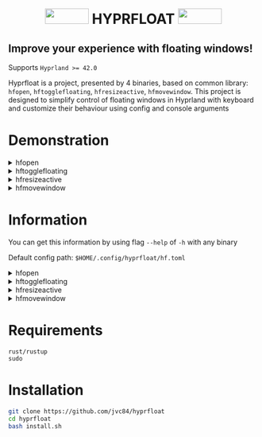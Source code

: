 <div align="center">
  <h1> 
    <img src="https://cyber.dabamos.de/88x31/blink-0.gif" width="88" height="31"/>   
    HYPRFLOAT    
    <img src="https://cyber.dabamos.de/88x31/blink-0.gif" width="88" height="31"/> 
  </h1>
</div>
  
<h2> Improve your experience with floating windows! </h2>

Supports `Hyprland >= 42.0`

Hyprfloat is a project, presented by 4 binaries, based on common library: `hfopen`, `hftogglefloating`, `hfresizeactive`, `hfmovewindow`. 
This project is designed to simplify control of floating windows in Hyprland with keyboard and customize their behaviour using config and console arguments

# Demonstration 


<details> 
  <summary>hfopen</summary>

# hfopen



https://github.com/user-attachments/assets/df9a8e61-21b2-4da5-9ee4-b65b056d487f



## `hyprland.conf`:
```
bind = Super Shift, Return, exec, hfopen -o -s 600x450 -p cursor kitty
bind = Super Shift, R, exec, hfopen -o -s 700x650 -p center "kitty ranger"
bind = Super Shift, F, exec, hfopen -d -p cursor firefox
```
</details>

<details> 
  <summary>hftogglefloating</summary>
  
# hftogglefloating



https://github.com/user-attachments/assets/ee18e752-b0b0-4248-b1af-e6c0b4ae8098



## `hyprland.conf`:
```
bind = Super Shift, Space, exec, hftogglefloating -p center
bind = Super, Space, exec, hftogglefloating -d -p cursor
```
</details>

<details> 
  <summary>hfresizeactive</summary>
  
# hfresizeactive



https://github.com/user-attachments/assets/554d927b-b9d3-4c7a-bb47-773bae5ae722



## `hyprland.conf`:
```
bind = Super Alt, Left , exec, hfresizeactive  -100   0    
bind = Super Alt, Down , exec, hfresizeactive   0     100     
bind = Super Alt, Up   , exec, hfresizeactive   0    -100    
bind = Super Alt, Right, exec, hfresizeactive   100   0     

```
</details>

<details> 
  <summary>hfmovewindow</summary>
  
# hfmovewindow



https://github.com/user-attachments/assets/aa839f2b-d0c5-4156-97d8-ae394889c62e



## `hyprland.conf`:
```
bind = Super Shift, Left , exec, hfmovewindow l    
bind = Super Shift, Down , exec, hfmovewindow d   
bind = Super Shift, Up   , exec, hfmovewindow u   
bind = Super Shift, Right, exec, hfmovewindow r   
```
```
bind = Super Shift, X, exec, hfmovewindow -p center
bind = Super Shift, C, exec, hfmovewindow -p cursor
bind = Super Shift, Z, exec, hfmovewindow -p far 
```
</details>

# Information

You can get this information by using flag `--help` of `-h` with any binary

Default config path: `$HOME/.config/hyprfloat/hf.toml`


<details> 
  <summary>hfopen</summary>

  USAGE:    `hfopen [ARGUMENTS] "EXECUTABLE"`

ARGUMENTS:
```
    -t, --tiled                 - open window tiled
    -o, --origin-size           - let program open window with specific size and then resize it.
        Recommended when size is predefined via config or console arguments
    -d, --default-size          - resize window according to config parameter `default_size`
    -c, --config PATH           - define PATH for config
    -s, --size SIZE_XxSIZE_Y    - set window size by x axis to SIZE_X, by y axis to SIZE_Y
    -m, --move POS_XxPOS_Y      - set window open position by x axis to POS_X, by y axis to POS_Y
    -p, --position PARAMETER    - open window according to PARAMETER
        PARAMETERS:
            l, left              to the left center position
            r, right             to the right center position
            t, top               to the top center position
            b, bottom            to the bottom center position
            tl, top-left         to the top-left corner
            tr, top-right        to the top-right corner
            bl, bottom-left      to the bottom-left corner
            br, bottom-right     to the bottom-right corner
            cursor               to the cursor position
            center               to the center
            close                to the closest corner from cursor
            far                  to the farthest corner from cursor
            opposite             to the mirror of cursor position
            random               to the random position on screen
```
  
</details>



<details> 
  <summary>hftogglefloating</summary>

  USAGE:    `hftogglefloating [ARGUMENTS]`

ARGUMENTS:
```
    -d, --default-size          - resize window according to config parameter `default_size`
    -c, --config PATH           - define PATH for config
    -s, --size SIZE_XxSIZE_Y    - set window size by x axis to SIZE_X, by y axis to SIZE_Y
    -m, --move POS_XxPOS_Y      - set window move position by x axis to POS_X, by y axis to POS_Y
    -p, --position PARAMETER    - move window according to PARAMETER
        PARAMETERS:
            l, left              to the left center position
            r, right             to the right center position
            t, top               to the top center position
            b, bottom            to the bottom center position
            tl, top-left         to the top-left corner
            tr, top-right        to the top-right corner
            bl, bottom-left      to the bottom-left corner
            br, bottom-right     to the bottom-right corner
            cursor               to the cursor position
            center               to the center
            close                to the closest corner from cursor
            far                  to the farthest corner from cursor
            opposite             to the mirror of cursor position
            random               to the random position on screen
```
  
</details>


<details> 
  <summary>hfresizeactive</summary>
  
# hfresizeactive

USAGE:    `hfresizeactive [ARGUMENTS] RESIZE_X RESIZE_Y`

ARGUMENTS:
```
    -c, --config PATH    - define PATH for config
    -e, --exact          - make size of floating window exactly RESIZE_X pixels on x axis, RESIZE_Y pixels on y axis
    -f, --force          - do not detect padding, even if `detect_padding` option in config equals `true`
    -n, --no-invert      - do not invert resize in stick mode, even if `invert_resize_in_stick_mode` option in config equals `true`

RESIZE_X       - resize window by x axis on RESIZE_X pixels according to config parameters
RESIZE_Y       - resize window by y axis on RESIZE_Y pixels according to config parameters
``` 
</details>

<details> 
  <summary>hfmovewindow</summary>

# hfmovewindow

  USAGE:    `hfmovewindow [ARGUMENTS] [DIRECTION]`

ARGUMENTS:
```
    -c PATH      | --config PATH               - define PATH for config
    -p, --position PARAMETER    - move window according to PARAMETER
        PARAMETERS:
            l, left              to the left center position
            r, right             to the right center position
            t, top               to the top center position
            b, bottom            to the bottom center position
            tl, top-left         to the top-left corner
            tr, top-right        to the top-right corner
            bl, bottom-left      to the bottom-left corner
            br, bottom-right     to the bottom-right corner
            cursor               to the cursor position
            center               to the center
            close                to the closest corner from cursor
            far                  to the farthest corner from cursor
            opposite             to the mirror of cursor position
            random               to the random position on screen

DIRECTIONS:

    l        - move window left according to config parameters
    r        - move window right according to config parameters
    u        - move window up according to config parameters
    d        - move window down according to config parameters
```

</details>


# Requirements 

```
rust/rustup
sudo
```

# Installation 


```bash
git clone https://github.com/jvc84/hyprfloat
cd hyprfloat
bash install.sh
```









